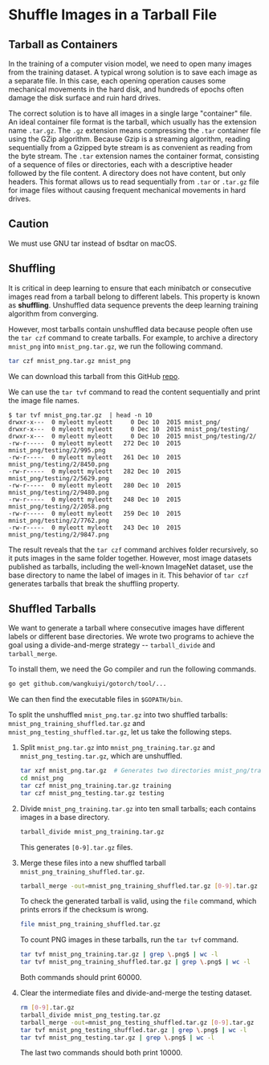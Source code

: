 # Shuffle Images in a Tarball File

## Tarball as Containers

In the training of a computer vision model, we need to open many images from the
training dataset.  A typical wrong solution is to save each image as a separate
file.  In this case, each opening operation causes some mechanical movements in
the hard disk, and hundreds of epochs often damage the disk surface and ruin
hard drives.

The correct solution is to have all images in a single large "container" file.
An ideal container file format is the tarball, which usually has the extension
name `.tar.gz`.  The `.gz` extension means compressing the `.tar` container file
using the GZip algorithm.  Because Gzip is a streaming algorithm, reading
sequentially from a Gzipped byte stream is as convenient as reading from the
byte stream.  The `.tar` extension names the container format, consisting of a
sequence of files or directories, each with a descriptive header followed by the
file content.  A directory does not have content, but only headers.  This format
allows us to read sequentially from `.tar` or `.tar.gz` file for image files
without causing frequent mechanical movements in hard drives.

## Caution

We must use GNU tar instead of bsdtar on macOS.

## Shuffling

It is critical in deep learning to ensure that each minibatch or consecutive
images read from a tarball belong to different labels.  This property is known
as **shuffling**.  Unshuffled data sequence prevents the deep learning training
algorithm from converging.

However, most tarballs contain unshuffled data because people often use the `tar
czf` command to create tarballs.  For example, to archive a directory
`mnist_png` into `mnist_png.tar.gz`, we run the following command.

```bash
tar czf mnist_png.tar.gz mnist_png
```

We can download this tarball from this GitHub [repo](https://github.com/myleott/mnist_png).

We can use the `tar tvf` command to read the content sequentially and print the
image file names.

```text
$ tar tvf mnist_png.tar.gz  | head -n 10
drwxr-x---  0 myleott myleott     0 Dec 10  2015 mnist_png/
drwxr-x---  0 myleott myleott     0 Dec 10  2015 mnist_png/testing/
drwxr-x---  0 myleott myleott     0 Dec 10  2015 mnist_png/testing/2/
-rw-r-----  0 myleott myleott   272 Dec 10  2015 mnist_png/testing/2/995.png
-rw-r-----  0 myleott myleott   261 Dec 10  2015 mnist_png/testing/2/8450.png
-rw-r-----  0 myleott myleott   282 Dec 10  2015 mnist_png/testing/2/5629.png
-rw-r-----  0 myleott myleott   280 Dec 10  2015 mnist_png/testing/2/9480.png
-rw-r-----  0 myleott myleott   248 Dec 10  2015 mnist_png/testing/2/2058.png
-rw-r-----  0 myleott myleott   259 Dec 10  2015 mnist_png/testing/2/7762.png
-rw-r-----  0 myleott myleott   243 Dec 10  2015 mnist_png/testing/2/9847.png
```

The result reveals that the `tar czf` command archives folder recursively, so it
puts images in the same folder together.  However, most image datasets published
as tarballs, including the well-known ImageNet dataset, use the base directory
to name the label of images in it.  This behavior of `tar czf` generates
tarballs that break the shuffling property.

## Shuffled Tarballs

We want to generate a tarball where consecutive images have different labels or
different base directories.  We wrote two programs to achieve the goal using a
divide-and-merge strategy -- `tarball_divide` and `tarball_merge`.

To install them, we need the Go compiler and run the following commands.

```bash
go get github.com/wangkuiyi/gotorch/tool/...
```

We can then find the executable files in `$GOPATH/bin`.

To split the unshuffled `mnist_png.tar.gz` into two shuffled tarballs:
`mnist_png_training_shuffled.tar.gz` and `mnist_png_testing_shuffled.tar.gz`,
let us take the following steps.

1. Split `mnist_png.tar.gz` into `mnist_png_training.tar.gz` and
   `mnist_png_testing.tar.gz`, which are unshuffled.

   ```bash
   tar xzf mnist_png.tar.gz  # Generates two directories mnist_png/training and mnist_png/testing
   cd mnist_png
   tar czf mnist_png_training.tar.gz training
   tar czf mnist_png_testing.tar.gz testing
   ```

1. Divide `mnist_png_training.tar.gz` into ten small tarballs; each contains
   images in a base directory.

   ```bash
   tarball_divide mnist_png_training.tar.gz
   ```

   This generates `[0-9].tar.gz` files.

1. Merge these files into a new shuffled tarball
   `mnist_png_training_shuffled.tar.gz`.

   ```bash
   tarball_merge -out=mnist_png_training_shuffled.tar.gz [0-9].tar.gz
   ```

   To check the generated tarball is valid, using the `file` command, which
   prints errors if the checksum is wrong.

   ```bash
   file mnist_png_training_shuffled.tar.gz
   ```

   To count PNG images in these tarballs, run the `tar tvf` command.

   ```bash
   tar tvf mnist_png_training.tar.gz | grep \.png$ | wc -l
   tar tvf mnist_png_training_shuffled.tar.gz | grep \.png$ | wc -l
   ```

   Both commands should print 60000.

1. Clear the intermediate files and divide-and-merge the testing dataset.

   ```bash
   rm [0-9].tar.gz
   tarball_divide mnist_png_testing.tar.gz
   tarball_merge -out=mnist_png_testing_shuffled.tar.gz [0-9].tar.gz
   tar tvf mnist_png_testing_shuffled.tar.gz | grep \.png$ | wc -l
   tar tvf mnist_png_testing.tar.gz | grep \.png$ | wc -l
   ```

   The last two commands should both print 10000.
